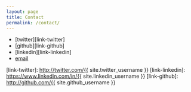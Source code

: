 ```yaml
---
layout: page
title: Contact
permalink: /contact/
---
```


* [twitter][link-twitter]
* [github][link-github]
* [linkedin][link-linkedin]
* [email][mail-to]

[mail-to]: mailto:moretto.tiago@gmail.com
[link-twitter]: http://twitter.com/{{ site.twitter_username }}
[link-linkedin]: https://www.linkedin.com/in/{{ site.linkedin_username }}
[link-github]: http://github.com/{{ site.github_username }}

